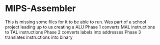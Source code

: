 # MIPS-Assembler
This is missing some files for it to be able to run.
Was part of a school project leading up to us creating a ALU
Phase 1 converts MAL instructions to TAL instructions
Phase 2 converts labels into addresses
Phase 3 translates instructions into binary
